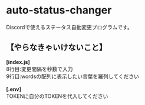 # auto-status-changer
Discordで使えるステータス自動変更プログラムです。

## 【やらなきゃいけないこと】
**[index.js]**<br>
8行目:変更間隔を秒数で入力<br>
9行目:wordsの配列に表示したい言葉を羅列してください<br><br>
**[.env]**<br>
TOKENに自分のTOKENを代入してください
